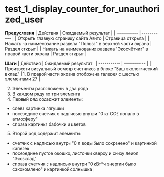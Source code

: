 # test_1_display_counter_for_unauthorized_user

**Предусловия**
| Действия | Ожидаемый результат |
| ----------- | ----------- |
| Открыть главную страницу сайта Авито    | Страница открыта   |
| Нажать на наименование раздела "Польза" в верхней части экрана    | Раздел открыт   |
| Нажать на наименование раздела "Экосчётчик" в правой части экрана    | Раздел открыт   |

**Шаги**
| Действия | Ожидаемый результат |
| ----------- | ----------- |
| Произвести визуальный осмотр счетчиков в блоке "Ваш экологический вклад"    | 1. В правой части экрана отобржена галерея с шестью элементами
27   |  

  
  2. Элементы расположены в два ряда  
  3. В каждом ряду по три элемента  
  4. Первый ряд содержит элементы:  
 - слева картинка лягушки  
- посередине счетчик с надписью внутри "0 кг CO2 попало в атмосферу"  
- справа картинка бабочки и цветов  
5. Второй ряд содержит элементы:  
- счетчик с надписью внутри "0 л воды было сохранено" и картинкой капелек  
- посередине пустое окошко, листочки сверху и снизу лейбл "Эковклад"  
- справа счетчик с надписью внутри "0 кВт*ч энергии было сэкономлено" и картинкой солнышка   |
